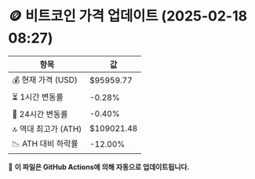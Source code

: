 # 🪙 비트코인 가격 업데이트 (2025-02-18 08:27)

| 항목                | 값 |
|--------------------|----------------|
| 💰 현재 가격 (USD) | $95959.77 |
| ⏳ 1시간 변동률    | -0.28% |
| 📆 24시간 변동률   | -0.40% |
| 🔝 역대 최고가 (ATH) | $109021.48 |
| 📉 ATH 대비 하락률 | -12.00% |

🔄 **이 파일은 GitHub Actions에 의해 자동으로 업데이트됩니다.**
